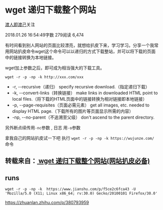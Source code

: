 # wget 递归下载整个网站

[渡人即渡己](https://www.jianshu.com/u/1463f972c028)关注

2018.01.26 16:54:49字数 279阅读 6,474

有时间看到别人网站的页面比较漂亮，就想给扒皮下来，学习学习。分享一个我常用网站扒皮命令wget这个命令可以以递归的方式下载整站，并可以将下载的页面中的链接转换为本地链接。

wget加上参数之后，即可成为相当强大的下载工具。

```
wget -r -p -np -k http://xxx.com/xxx
```

- -r, --recursive（递归） specify recursive download.（指定递归下载）
- -k, --convert-links（转换链接） make links in downloaded HTML point to local files.（将下载的HTML页面中的链接转换为相对链接即本地链接）
- -p, --page-requisites（页面必需元素） get all images, etc. needed to display HTML page.（下载所有的图片等页面显示所需的内容）
- -np, --no-parent（不追溯至父级） don't ascend to the parent directory.

另外断点续传用`-nc`参数 , 日志 用`-o`参数

拿我自己的网站扒皮试一下吧
执行 `wget -r -p -np -k https://wujunze.com/` 命令

## 转载来自：[ wget 递归下载整个网站(网站扒皮必备)](https://link.jianshu.com/?t=https%3A%2F%2Fwujunze.com%2Flinux_wget.jsp)

## runs

`wget -r -p -np -k  https://www.jianshu.com/p/f5ce2c6fca43 -U 'Mozilla/5.0 (X11; Linux x86_64; rv:30.0) Gecko/20100101 Firefox/30.0'`



https://zhuanlan.zhihu.com/p/380793959